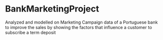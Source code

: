 # BankMarketingProject
Analyzed and modelled on Marketing Campaign data of a Portuguese bank to improve the sales by showing the factors that influence a customer to subscribe a term deposit 
